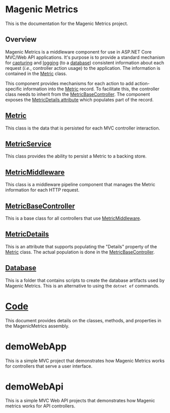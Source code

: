 # Magenic Metrics
This is the documentation for the Magenic Metrics project.

## Overview
Magenic Metrics is a middleware component for use in ASP.NET Core MVC/Web API applications.
It's purpose is to provide a standard mechanism for [capturing](#MetricMiddleware) and [logging](#MetricService) 
(to a [database](#Database)) consistent information about each request (*i.e.*, controller action usage) to the application.
The information is contained in the [Metric](#Metric) class.

This component provides mechanisms for each action to add action-specific information into the [Metric](#Metric) record.
To facilitate this, the controller class needs to inherit from the [MetricBaseController](#MetricBaseController).
The component exposes the [MetricDetails attribute](#MetricDetails) which populates part of the record.

## [Metric](Documentation/Metric.md)
This class is the data that is persisted for each MVC controller interaction.

## [MetricService](Documentation/MetricService.md)
This class provides the ability to persist a Metric to a backing store.

## [MetricMiddleware](Documentation/MetricMiddleware.md)
This class is a middleware pipeline component that manages the Metric information for each HTTP request.

## [MetricBaseController](Documentation/MetricBaseController.md)
This is a base class for all controllers that use [MetricMiddleware](#MetricMiddleware).

## [MetricDetails](Documentation/MetricDetails.md)
This is an attribute that supports populating the "Details" property of the [Metric](#Metric) class.
The actual population is done in the [MetricBaseController](#MetricBaseController).

## [Database](Documentation/Database.md)
This is a folder that contains scripts to create the database artifacts used by Magenic Metrics.
This is an alternative to using the `dotnet ef` commands.

# [Code](Documentation/MagenicMetrics.md)
This document provides details on the classes, methods, and properties in the MagenicMetrics assembly.

# demoWebApp
This is a simple MVC project that demonstrates how Magenic Metrics works for controllers that serve a user interface.

# demoWebApi
This is a simple MVC Web API projects that demonstrates how Magenic metrics works for API controllers.

